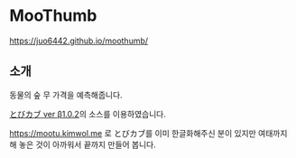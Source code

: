 # MooThumb

https://juo6442.github.io/moothumb/

## 소개

동물의 숲 무 가격을 예측해줍니다.

[とびカブ ver β1.0.2](http://tobikabu.web.fc2.com/)의 소스를 이용하였습니다.

https://mootu.kimwol.me 로 とびカブ를 이미 한글화해주신 분이 있지만 여태까지 해 놓은 것이 아까워서 끝까지 만들어 봅니다.
